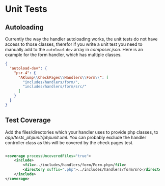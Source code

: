 <!--
id: unit_tests
tags: ''
-->

# Unit Tests

## Autoloading

Currently the way the handler autoloading works, the unit tests do not have access to those classes, therefor if you write a unit test you need to manually add to the `autoload-dev` array in _composer.json_. Here is an example for the form handler, which has multiple classes.

```json
{
  "autoload-dev": {
    "psr-4": {
      "AKlump\\CheckPages\\Handlers\\Form\\": [
        "includes/handlers/form/",
        "includes/handlers/form/src/"
      ]
    }
  }
}
```

## Test Coverage

Add the files/directories which your handler uses to provide php classes, to _app/tests_phpunit/phpunit.xml_. You can probably exclude the handler controller class as this will be covered by the check pages test.

```xml

<coverage processUncoveredFiles="true">
    <include>
        <file>../includes/handlers/form/Form.php</file>
        <directory suffix=".php">../includes/handlers/form/src</directory>
    </include>
</coverage>
```
